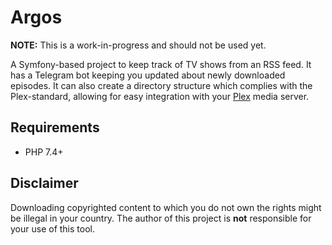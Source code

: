 # Argos

**NOTE:** This is a work-in-progress and should not be used yet.

A Symfony-based project to keep track of TV shows from an RSS feed.
It has a Telegram bot keeping you updated about newly downloaded episodes.
It can also create a directory structure which complies with the Plex-standard,
allowing for easy integration with your [Plex](https://www.plex.tv) media server.

## Requirements
- PHP 7.4+

## Disclaimer
Downloading copyrighted content to which you do not own the rights might be illegal in your country.
The author of this project is **not** responsible for your use of this tool.